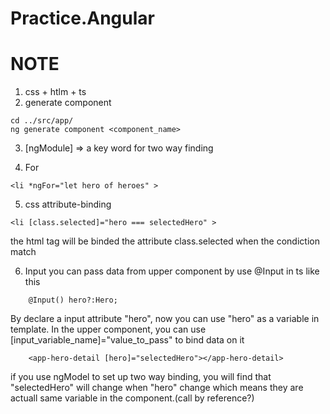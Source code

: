 # Practice.Angular

# NOTE
1. css + htlm + ts
2. generate component 
```
cd ../src/app/
ng generate component <component_name>
```

3. [ngModule] => a key word for two way finding

4. For 
```
<li *ngFor="let hero of heroes" >

```

5. css  attribute-binding
```
<li [class.selected]="hero === selectedHero" >
```
the html tag will be binded the attribute class.selected when the condiction match

6. Input
you can pass data from upper component by use @Input in ts like this
```
    @Input() hero?:Hero;
```
By declare a input attribute "hero", now you can use "hero" as a variable in template.
In the upper component, you can use  \[input_variable_name\]="value_to_pass" to bind data on it
```
    <app-hero-detail [hero]="selectedHero"></app-hero-detail>
```

if you use ngModel to set up two way binding, you will find that "selectedHero" will change when "hero" change
which means they are actuall same variable in the component.(call by reference?)